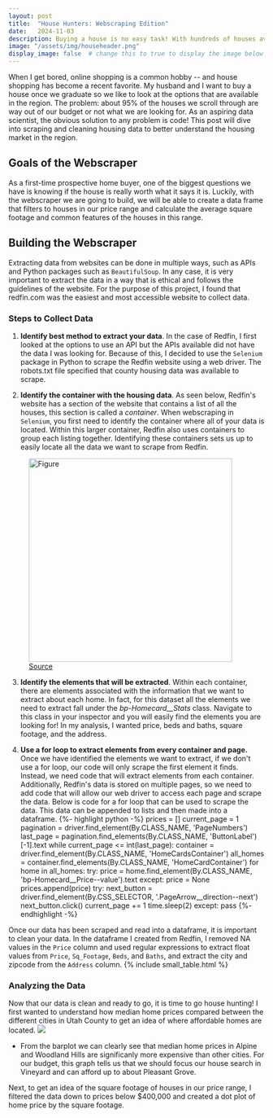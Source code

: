 ```yaml
---
layout: post
title:  "House Hunters: Webscraping Edition"
date:   2024-11-03
description: Buying a house is no easy task! With hundreds of houses available, it becomes difficult to sift through all the many options. But with just a few lines of code we can turn overwhelming pages of data into a clean, curated data set of housing information!
image: "/assets/img/househeader.png"
display_image: false  # change this to true to display the image below the banner 
---
```


<p class="intro"><span class="dropcap">W</span>hen I get bored, online shopping is a common hobby -- and house shopping has become a recent favorite. My husband and I want to buy a house once we graduate so we like to look at the options that are available in the region. The problem: about 95% of the houses we scroll through are way out of our budget or not what we are looking for. As an aspiring data scientist, the obvious solution to any problem is code! This post will dive into scraping and cleaning housing data to better understand the housing market in the region.</p>

## Goals of the Webscraper
As a first-time prospective home buyer, one of the biggest questions we have is knowing if the house is really worth what it says it is. Luckily, with the webscraper we are going to build, we will be able to create a data frame that filters to houses in our price range and calculate the average square footage and common features of the houses in this range.

## Building the Webscraper
Extracting data from websites can be done in multiple ways, such as APIs and Python packages such as `BeautifulSoup`. In any case, it is very important to extract the data in a way that is ethical and follows the guidelines of the website. For the purpose of this project, I found that redfin.com was the easiest and most accessible website to collect data. 

### Steps to Collect Data
1. **Identify best method to extract your data**. In the case of Redfin, I first looked at the options to use an API but the APIs available did not have the data I was looking for. Because of this, I decided to use the `Selenium` package in Python to scrape the Redfin website using a web driver. The robots.txt file specified that county housing data was available to scrape. 

2. **Identify the container with the housing data**. As seen below, Redfin's website has a section of the website that contains a list of all the houses, this section is called a *container*. When webscraping in `Selenium`, you first need to identify the container where all of your data is located. Within this larger container, Redfin also uses containers to group each listing together. Identifying these containers sets us up to easily locate all the data we want to scrape from Redfin.

<figure>
  <img src="{{site.url}}/{{site.baseurl}}/assets/img/house_screenshot.jpg" alt="Figure" style="width:400px;"/>
  <figcaption>
    <a href="https://www.redfin.com/county/2918/UT/Utah-County">Source</a>
  </figcaption>
</figure>

3. **Identify the elements that will be extracted**. Within each container, there are elements associated with the information that we want to extract about each home. In fact, for this dataset all the elements we need to extract fall under the *bp-Homecard__Stats* class. Navigate to this class in your inspector and you will easily find the elements you are looking for! In my analysis, I wanted price, beds and baths, square footage, and the address.

4. **Use a for loop to extract elements from every container and page.** Once we have identified the elements we want to extract, if we don't use a for loop, our code will only scrape the first element it finds. Instead, we need code that will extract elements from each container. Additionally, Redfin's data is stored on multiple pages, so we need to add code that will allow our web driver to access each page and scrape the data. Below is code for a for loop that can be used to scrape the data. This data can be appended to lists and then made into a dataframe.
{%- highlight python -%}
prices = []
current_page = 1
pagination = driver.find_element(By.CLASS_NAME, 'PageNumbers')
last_page = pagination.find_elements(By.CLASS_NAME, 'ButtonLabel')[-1].text
while current_page <= int(last_page):
    container = driver.find_element(By.CLASS_NAME, 'HomeCardsContainer')
    all_homes = container.find_elements(By.CLASS_NAME, 'HomeCardContainer')
    for home in all_homes:
        try:
            price = home.find_element(By.CLASS_NAME, 'bp-Homecard__Price--value').text
        except:
            price = None
        prices.append(price)
    try:
        next_button = driver.find_element(By.CSS_SELECTOR, '.PageArrow__direction--next')
        next_button.click()
        current_page += 1
        time.sleep(2)
    except:
        pass
{%- endhighlight -%}

Once our data has been scraped and read into a dataframe, it is important to clean your data. 
In the dataframe I created from Redfin, I removed NA values in the `Price` column and used 
regular expressions to extract float values from `Price`, `Sq_Footage`, `Beds`, and `Baths`, 
and extract the city and zipcode from the `Address` column. 
{% include small_table.html %}

### Analyzing the Data
 Now that our data is clean and ready to go, it is time to go house hunting! I first wanted to understand how median home prices compared between the different cities in Utah County to get an idea of where affordable homes are located. 
 <img src="{{site.url}}/{{site.baseurl}}/assets/img/medianhouse.png"/>

* From the barplot we can clearly see that median home prices in Alpine and Woodland Hills are significanly more expensive than other cities. For our budget, this graph tells us that we should focus our house search in Vineyard and can afford up to about Pleasant Grove.

Next, to get an idea of the square footage of houses in our price range, I filtered the data down to prices below $400,000 and created a dot plot of home price by the square footage. 


